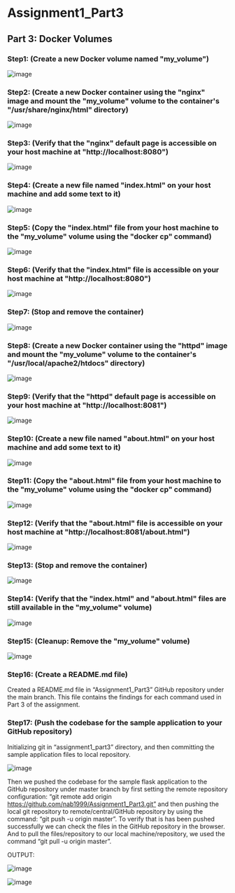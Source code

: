 # Assignment1_Part3

## Part 3: Docker Volumes

### Step1: (Create a new Docker volume named "my_volume")

![image](https://user-images.githubusercontent.com/126570628/227563625-0046cd73-7abb-444c-adb8-90e90d940053.png)

### Step2: (Create a new Docker container using the "nginx" image and mount the "my_volume" volume to the container's "/usr/share/nginx/html" directory)

![image](https://user-images.githubusercontent.com/126570628/227563698-d4bbd629-17bc-4ed7-b4fc-94de4ee90337.png)

### Step3: (Verify that the "nginx" default page is accessible on your host machine at "http://localhost:8080")

![image](https://user-images.githubusercontent.com/126570628/227563772-7adf54d7-0636-434c-a1aa-afa5e88ba0e0.png)

### Step4: (Create a new file named "index.html" on your host machine and add some text to it)

![image](https://user-images.githubusercontent.com/126570628/227563951-44ab7ddb-7ddd-495c-a0dc-d931da7c7a1b.png)

### Step5: (Copy the "index.html" file from your host machine to the "my_volume" volume using the "docker cp" command)

![image](https://user-images.githubusercontent.com/126570628/227564186-7048c411-a771-4fcc-bdf7-a5280bc7789d.png)

### Step6: (Verify that the "index.html" file is accessible on your host machine at "http://localhost:8080")

![image](https://user-images.githubusercontent.com/126570628/227564381-397d18bd-5eb9-4f8d-b665-121c5c47e0d3.png)

### Step7: (Stop and remove the container)

![image](https://user-images.githubusercontent.com/126570628/227564507-11f04486-cf29-4ce0-8687-95bd3a2b1cd7.png)

### Step8: (Create a new Docker container using the "httpd" image and mount the "my_volume" volume to the container's "/usr/local/apache2/htdocs" directory)

![image](https://user-images.githubusercontent.com/126570628/227564826-35e6cf36-d5e7-4a20-a90e-23fba3b06fd0.png)

### Step9: (Verify that the "httpd" default page is accessible on your host machine at "http://localhost:8081")

![image](https://user-images.githubusercontent.com/126570628/227565223-95a826a3-2ef8-47d6-8b8c-27b95ab36811.png)

### Step10: (Create a new file named "about.html" on your host machine and add some text to it)

![image](https://user-images.githubusercontent.com/126570628/227565421-06245437-c87a-4d67-92c6-78771e82e115.png)

### Step11: (Copy the "about.html" file from your host machine to the "my_volume" volume using the "docker cp" command)

![image](https://user-images.githubusercontent.com/126570628/227565509-5f2b6971-e1e1-4594-812b-26cd8dae1992.png)

### Step12: (Verify that the "about.html" file is accessible on your host machine at "http://localhost:8081/about.html")

![image](https://user-images.githubusercontent.com/126570628/227565643-b9ce2eb4-4ef5-4b05-b1ef-e3f5a236960e.png)

### Step13: (Stop and remove the container)

![image](https://user-images.githubusercontent.com/126570628/227565743-29a96c9f-ed3d-43a0-bf76-9f48dd74534d.png)

### Step14: (Verify that the "index.html" and "about.html" files are still available in the "my_volume" volume)

![image](https://user-images.githubusercontent.com/126570628/227565835-3f76d2c4-1c3f-4937-aed7-611d227b946c.png)

### Step15: (Cleanup: Remove the "my_volume" volume)

![image](https://user-images.githubusercontent.com/126570628/227565974-96548010-7b1d-419f-82af-b1d79b2c2683.png)

### Step16: (Create a README.md file)

Created a README.md file in “Assignment1_Part3” GitHub repository under the main branch. This file contains the findings for each command used in Part 3 of the assignment. 

### Step17: (Push the codebase for the sample application to your GitHub repository)

Initializing git in “assignment1_part3” directory, and then committing the sample application files to local repository. 

![image](https://user-images.githubusercontent.com/126570628/227566186-365189fd-c1c0-4686-95ef-9191c19986b2.png)

Then we pushed the codebase for the sample flask application to the GitHub repository under master branch by first setting the remote repository configuration: “git remote add origin https://github.com/nab1999/Assignment1_Part3.git” and then pushing the local git repository to remote/central/GitHub repository by using the command: “git push -u origin master”. To verify that is has been pushed successfully we can check the files in the GitHub repository in the browser. And to pull the files/repository to our local machine/repository, we used the command “git pull -u origin master”.


OUTPUT:

![image](https://user-images.githubusercontent.com/126570628/227566347-9dc87e2f-4e1f-46a8-86fb-2d8a1ab513b1.png)

![image](https://user-images.githubusercontent.com/126570628/227566373-f311d821-ff09-4e5b-9476-0847c31982c2.png)



